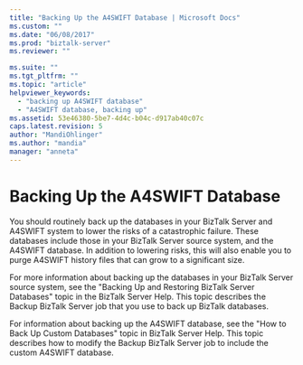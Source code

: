 ```yaml
---
title: "Backing Up the A4SWIFT Database | Microsoft Docs"
ms.custom: ""
ms.date: "06/08/2017"
ms.prod: "biztalk-server"
ms.reviewer: ""

ms.suite: ""
ms.tgt_pltfrm: ""
ms.topic: "article"
helpviewer_keywords: 
  - "backing up A4SWIFT database"
  - "A4SWIFT database, backing up"
ms.assetid: 53e46380-5be7-4d4c-b04c-d917ab40c07c
caps.latest.revision: 5
author: "MandiOhlinger"
ms.author: "mandia"
manager: "anneta"
---
```

# Backing Up the A4SWIFT Database
You should routinely back up the databases in your BizTalk Server and A4SWIFT system to lower the risks of a catastrophic failure. These databases include those in your BizTalk Server source system, and the A4SWIFT database. In addition to lowering risks, this will also enable you to purge A4SWIFT history files that can grow to a significant size.  
  
 For more information about backing up the databases in your BizTalk Server source system, see the "Backing Up and Restoring BizTalk Server Databases" topic in the BizTalk Server Help. This topic describes the Backup BizTalk Server job that you use to back up BizTalk databases.  
  
 For information about backing up the A4SWIFT database, see the "How to Back Up Custom Databases" topic in BizTalk Server Help. This topic describes how to modify the Backup BizTalk Server job to include the custom A4SWIFT database.